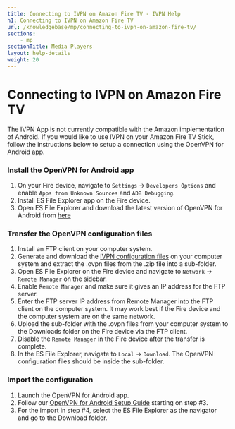 ```yaml
---
title: Connecting to IVPN on Amazon Fire TV - IVPN Help
h1: Connecting to IVPN on Amazon Fire TV
url: /knowledgebase/mp/connecting-to-ivpn-on-amazon-fire-tv/
sections:
    - mp
sectionTitle: Media Players
layout: help-details
weight: 20
---
```

# Connecting to IVPN on Amazon Fire TV

The IVPN App is not currently compatible with the Amazon implementation of Android.  If you would like to use IVPN on your Amazon Fire TV Stick, follow the instructions below to setup a connection using the OpenVPN for Android app.

### Install the OpenVPN for Android app

1. On your Fire device, navigate to `Settings` -> `Developers Options` and enable `Apps from Unknown Sources` and `ADB Debugging`.
2. Install ES File Explorer app on the Fire device.
3. Open ES File Explorer and download the latest version of OpenVPN for Android from [here](http://plai.de/android/ics-openvpn-latest-stable.apk)

### Transfer the OpenVPN configuration files

1. Install an FTP client on your computer system.
2. Generate and download the [IVPN configuration files](/openvpn-config) on your computer system and extract the .ovpn files from the .zip file into a sub-folder.
3. Open ES File Explorer on the Fire device and navigate to `Network` -> `Remote Manager` on the sidebar.
4. Enable `Remote Manager` and make sure it gives an IP address for the FTP server.
5. Enter the FTP server IP address from Remote Manager into the FTP client on the computer system. It may work best if the Fire device and the computer system are on the same network.
6. Upload the sub-folder with the .ovpn files from your computer system to the Downloads folder on the Fire device via the FTP client.
7. Disable the `Remote Manager` in the Fire device after the transfer is complete.
8. In the ES File Explorer, navigate to `Local` -> `Download`. The OpenVPN configuration files should be inside the sub-folder.

### Import the configuration

1. Launch the OpenVPN for Android app.
2. Follow our [OpenVPN for Android Setup Guide](/setup/android-openvpn-for-android/) starting on step #3.
3. For the import in step #4, select the ES File Explorer as the navigator and go to the Download folder.

